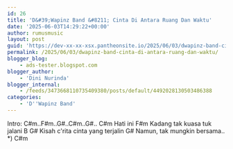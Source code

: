 ```yaml
---
id: 26
title: 'D&#39;Wapinz Band &#8211; Cinta Di Antara Ruang Dan Waktu'
date: '2025-06-03T14:29:22+00:00'
author: rumusmusic
layout: post
guid: 'https://dev-xx-xx-xsx.pantheonsite.io/2025/06/03/dwapinz-band-cinta-di-antara-ruang-dan-waktu/'
permalink: /2025/06/03/dwapinz-band-cinta-di-antara-ruang-dan-waktu/
blogger_blog:
    - ads-tester.blogspot.com
blogger_author:
    - 'Dini Nurinda'
blogger_internal:
    - /feeds/3473668110735409380/posts/default/4492028130503486388
categories:
    - 'D''Wapinz Band'
---
```


Intro: C#m..F#m..G#..C#m..G#.. C#m Hati ini F#m Kadang tak kuasa tuk jalani B G# Kisah c'rita cinta yang terjalin G# Namun, tak mungkin bersama.. \*) C#m